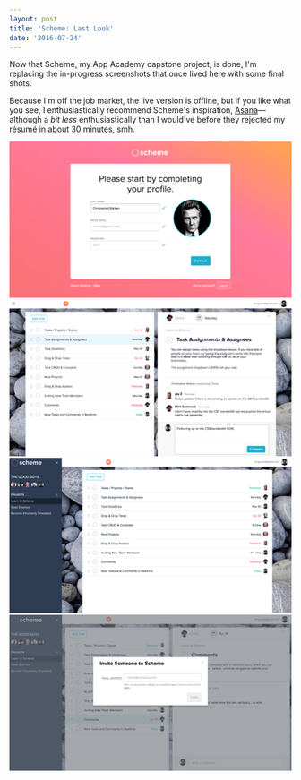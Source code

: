 ```yaml
---
layout: post
title: 'Scheme: Last Look'
date: '2016-07-24'
---
```

Now that Scheme, my App Academy capstone project, is done, I'm replacing the in-progress screenshots that once lived here with some final shots.

Because I'm off the job market, the live version is offline, but if you like what you see, I enthusiastically recommend Scheme's inspiration, [Asana](http://asana.com)—although a *bit less* enthusiastically than I would've before they rejected my résumé in about 30 minutes, smh.

![registration](/images/scheme/registration_page.png)
![task detail](/images/scheme/task_detail.png)
![project drawer](/images/scheme/project_drawer.png)
![invite modal](/images/scheme/invite_modal.png)
